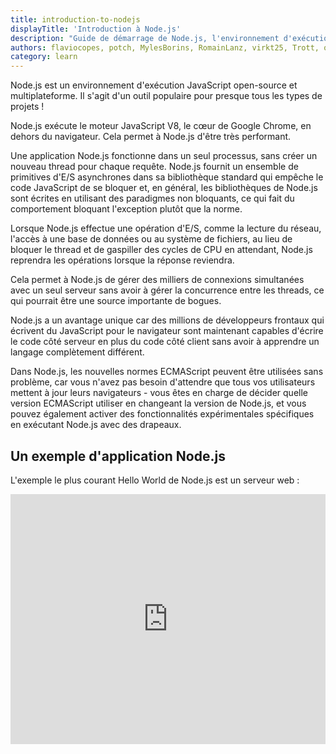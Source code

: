 ```yaml
---
title: introduction-to-nodejs
displayTitle: 'Introduction à Node.js'
description: "Guide de démarrage de Node.js, l'environnement d'exécution JavaScript côté serveur. Node.js est construit sur le moteur JavaScript V8 de Google Chrome, et il est principalement utilisé pour créer des serveurs Web - mais il n'est pas limité à cela...."
authors: flaviocopes, potch, MylesBorins, RomainLanz, virkt25, Trott, onel0p3z, ollelauribostrom, MarkPieszak, fhemberger, LaRuaNa, FrozenPandaz, mcollina, amiller-gh, ahmadawais, saqibameen, dangen-effy, aymen94, benhalverson, AugustinMauroy
category: learn
---
```


Node.js est un environnement d'exécution JavaScript open-source et multiplateforme. Il s'agit d'un outil populaire pour presque tous les types de projets !

Node.js exécute le moteur JavaScript V8, le cœur de Google Chrome, en dehors du navigateur. Cela permet à Node.js d'être très performant.

Une application Node.js fonctionne dans un seul processus, sans créer un nouveau thread pour chaque requête. Node.js fournit un ensemble de primitives d'E/S asynchrones dans sa bibliothèque standard qui empêche le code JavaScript de se bloquer et, en général, les bibliothèques de Node.js sont écrites en utilisant des paradigmes non bloquants, ce qui fait du comportement bloquant l'exception plutôt que la norme.

Lorsque Node.js effectue une opération d'E/S, comme la lecture du réseau, l'accès à une base de données ou au système de fichiers, au lieu de bloquer le thread et de gaspiller des cycles de CPU en attendant, Node.js reprendra les opérations lorsque la réponse reviendra.

Cela permet à Node.js de gérer des milliers de connexions simultanées avec un seul serveur sans avoir à gérer la concurrence entre les threads, ce qui pourrait être une source importante de bogues.

Node.js a un avantage unique car des millions de développeurs frontaux qui écrivent du JavaScript pour le navigateur sont maintenant capables d'écrire le code côté serveur en plus du code côté client sans avoir à apprendre un langage complètement différent.

Dans Node.js, les nouvelles normes ECMAScript peuvent être utilisées sans problème, car vous n'avez pas besoin d'attendre que tous vos utilisateurs mettent à jour leurs navigateurs - vous êtes en charge de décider quelle version ECMAScript utiliser en changeant la version de Node.js, et vous pouvez également activer des fonctionnalités expérimentales spécifiques en exécutant Node.js avec des drapeaux.

## Un exemple d'application Node.js

L'exemple le plus courant Hello World de Node.js est un serveur web :

<iframe title="Hello world web server" src="https://stackblitz.com/edit/nodejs-dev-0001-01?embed=1&file=index.js&zenmode=1" alt="nodejs-dev-0001-01 on StackBlitz" style="height: 400px; width: 100%; border: 0;" />

```js
const http = require('http');

const hostname = '127.0.0.1';
const port = 3000;

const server = http.createServer((req, res) => {
  res.statusCode = 200;
  res.setHeader('Content-Type', 'text/plain');
  res.end('Hello World\n');
});

server.listen(port, hostname, () => {
  console.log(`Server running at http://${hostname}:${port}/`);
});
```

Pour exécuter ce code, sauvegardez-le en tant que fichier `server.js` et exécutez `node server.js` dans votre terminal.

Ce code inclut d'abord le [module `http`] de Node.js (https://nodejs.org/api/http.html).

Node.js possède une fantastique [bibliothèque standard](https://nodejs.org/api/), y compris un support de première classe pour les réseaux.

La méthode `createServer()` de `http` crée un nouveau serveur HTTP et le renvoie.

Le serveur est configuré pour écouter sur le port et le nom d'hôte spécifiés. Lorsque le serveur est prêt, la fonction de rappel est appelée, dans ce cas, pour nous informer que le serveur est en cours d'exécution.

Lorsqu'une nouvelle requête est reçue, l'événement [`request`](https://nodejs.org/api/http.html#http_event_request) est appelé, fournissant deux objets : une requête (un objet [`http.IncomingMessage`](https://nodejs.org/api/http.html#http_class_http_incomingmessage)) et une réponse (un objet [`http.ServerResponse`](https://nodejs.org/api/http.html#http_class_http_serverresponse)).

Ces 2 objets sont essentiels pour gérer l'appel HTTP.

Le premier fournit les détails de la requête. Dans cet exemple simple, il n'est pas utilisé, mais vous pouvez accéder aux en-têtes et aux données de la requête.

Le second est utilisé pour retourner les données à l'appelant.

Dans ce cas, avec :

```js
res.statusCode = 200;
```

Nous définissons la propriété statusCode à 200, pour indiquer une réponse réussie.

Nous définissons l'en-tête Content-Type :

```js
res.setHeader('Content-Type', 'text/plain');
```

et nous fermons la réponse, en ajoutant le contenu comme argument à `end()` :

```js
res.end('Hello World\n');
```

### Plus d'exemples

Voir https://github.com/nodejs/examples pour une liste d'exemples Node.js qui vont au-delà de hello world.
